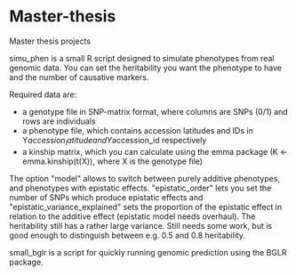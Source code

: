 # Master-thesis
Master thesis projects

simu_phen is a small R script designed to simulate phenotypes from real genomic data.
You can set the heritability you want the phenotype to have and the number of causative markers.

Required data are:
  - a genotype file in SNP-matrix format, where columns are SNPs (0/1) and rows are individuals
  - a phenotype file, which contains accession latitudes and IDs in Y$accession_latitude and Y$accession_id respectively
  - a kinship matrix, which you can calculate using the emma package (K <- emma.kinship(t(X)), where X is the genotype file)

The option "model" allows to switch between purely additive phenotypes, and phenotypes with epistatic effects. "epistatic_order" lets you set the number of SNPs which produce epistatic effects and "epistatic_variance_explained" sets the proportion of the epistatic effect in relation to the additive effect (epistatic model needs overhaul).
The heritability still has a rather large variance. Still needs some work, but is good enough to distinguish between e.g.
  0.5 and 0.8 heritability.
  
small_bglr is a script for quickly running genomic prediction using the BGLR package.
